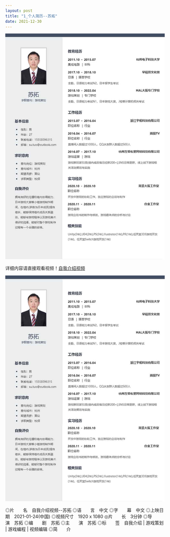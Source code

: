 ```yaml
---
layout: post
title: "1_个人简历--苏拓"
date: 2021-12-30
---
```

![Image text](https://github.com/SotakuStudio/SotakuStudio.github.io/blob/main/chnblog/image/chnresume.jpg?raw=true)

详细内容请直接观看视频！[自我介绍视频](https://1drv.ms/v/s!Aj9fktzHJKNciN02BrABSgitCyzcvw?e=68vd63)

![Image text](https://github.com/SotakuStudio/SotakuStudio.github.io/blob/main/chnblog/image/chnresume.jpg?raw=true)

◎片　　名　自我介绍视频--苏拓
◎语　　言　中文
◎字　　幕　中文
◎上映日期　2021-01-24(中国)
◎视频尺寸　1920 x 1080
◎片　　长　3分钟
◎导　　演　苏拓
◎编　　剧　苏拓
◎主　　演　苏拓
◎标　　签　自我介绍 | 游戏策划 | 游戏编程 | 视频编辑
◎简　　介
